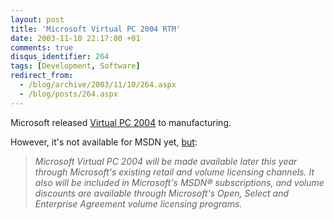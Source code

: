 ```yaml
---
layout: post
title: 'Microsoft Virtual PC 2004 RTM'
date: 2003-11-10 22:17:00 +01
comments: true
disqus_identifier: 264
tags: [Development, Software]
redirect_from:
  - /blog/archive/2003/11/10/264.aspx
  - /blog/posts/264.aspx
---
```


Microsoft released [Virtual PC 2004](http://www.microsoft.com/windowsxp/virtualpc/) to manufacturing.

However, it's not available for MSDN yet, [but](http://www.microsoft.com/presspass/press/2003/nov03/11-10VPC2004RTMPR.asp):

> *Microsoft Virtual PC 2004 will be made available later this year through Microsoft's existing retail and volume licensing channels. It also will be included in Microsoft's MSDN® subscriptions, and volume discounts are available through Microsoft's Open, Select and Enterprise Agreement volume licensing programs.*

